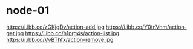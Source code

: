 # node-01
https://i.ibb.co/zGKjgDv/action-add.jpg
https://i.ibb.co/Y0tnVhm/action-get.jpg
https://i.ibb.co/h1prg4s/action-list.jpg
https://i.ibb.co/VvBThfx/action-remove.jpg
